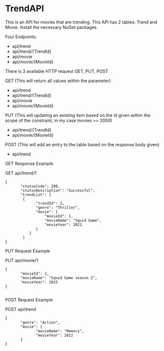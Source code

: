 # TrendAPI
This is an API for movies that are trending.
This API has 2 tables: Trend and Movie.
Install the necessary NuGet packages.

Four Endpoints:
- api/trend
- api/trend/{TrendId}
- api/movie
- api/movie/{MovieId}

There is 3 available HTTP request
GET, PUT, POST

GET (This will return all values within the parameter)
- api/trend
- api/trend/{TrendId}
- api/movie
- api/movie/{MovieId}


PUT (This will updating an existing item based on the id given within the scope of the constraint, in my case movies >= 2000)
- api/trend/{TrendId}
- api/movie/{MovieId}

POST (This will add an entry to the table based on the response body given)
- api/trend

GET Response Example

GET api/trend/1
```
{
       "statusCode": 200,
       "statusDescription": "Successful",
       "trendList": [
        {
              "trendId": 1,
              "genre": "Thriller",
              "movie": {
                  "movieId": 1,
                  "movieName": "Squid Game",
                  "movieYear": 2021
              }
           }
        ]
}
```

PUT Request Example

PUT api/movie/1
```
{
       "movieId": 1,
       "movieName": "Squid Game season 2",
       "movieYear": 2025
}
      
```


POST Request Example

POST api/trend
```
{
       "genre": "Action",
       "movie": {
              "movieName": "Memory",
              "movieYear": 2022
       }
}

```
